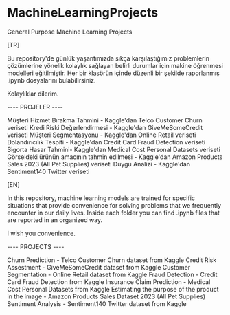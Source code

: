 # MachineLearningProjects
General Purpose Machine Learning Projects

[TR]


Bu repository'de günlük yaşantımızda sıkça karşılaştığımız problemlerin çözümlerine yönelik kolaylık sağlayan belirli durumlar için makine öğrenmesi modelleri eğitilmiştir. Her bir klasörün içinde düzenli bir şekilde raporlanmış .ipynb dosyalarını bulabilirsiniz.

Kolaylıklar dilerim.

---- PROJELER ----

Müşteri Hizmet Bırakma Tahmini - Kaggle'dan Telco Customer Churn veriseti
Kredi Riski Değerlendirmesi - Kaggle'dan GiveMeSomeCredit veriseti
Müşteri Segmentasyonu - Kaggle'dan Online Retail veriseti
Dolandırıcılık Tespiti - Kaggle'dan Credit Card Fraud Detection veriseti
Sigorta Hasar Tahmini- Kaggle'dan Medical Cost Personal Datasets veriseti
Görseldeki ürünün amacının tahmin edilmesi - Kaggle'dan Amazon Products Sales 2023 (All Pet Supplies) veriseti
Duygu Analizi  - Kaggle'dan Sentiment140 Twitter veriseti


[EN]


In this repository, machine learning models are trained for specific situations that provide convenience for solving problems that we frequently encounter in our daily lives. Inside each folder you can find .ipynb files that are reported in an organized way.

I wish you convenience.

---- PROJECTS ----


Churn Prediction - Telco Customer Churn dataset from Kaggle
Credit Risk Assestment - GiveMeSomeCredit dataset from Kaggle
Customer Segmentation - Online Retail dataset from Kaggle
Fraud Detection - Credit Card Fraud Detection from Kaggle
Insurance Claim Prediction - Medical Cost Personal Datasets from Kaggle
Estimating the purpose of the product in the image - Amazon Products Sales Dataset 2023 (All Pet Supplies)
Sentiment Analysis - Sentiment140 Twitter dataset from Kaggle

